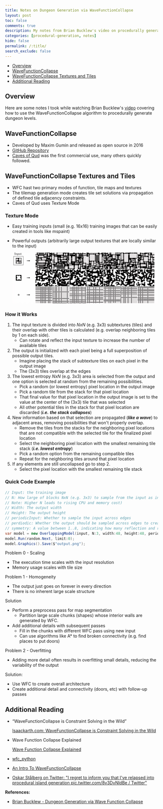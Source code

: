 ```yaml
---
title: Notes on Dungeon Generation via WaveFunctionCollapse
layout: post
toc: false
comments: true
description: My notes from Brian Bucklew's video on procedurally generating dungeon levels using the WaveFunctionCollapse algorithm.
categories: [procedural-generation, notes]
hide: false
permalink: /:title/
search_exclude: false
---
```


* [Overview](#overview)
* [WaveFunctionCollapse](#wavefunctioncollapse)
* [WaveFunctionCollapse Textures and Tiles](#wavefunctioncollapse-textures-and-tiles)
* [Additional Reading](#additional-reading)



## Overview

Here are some notes I took while watching Brian Bucklew's [video](https://www.youtube.com/watch?v=fnFj3dOKcIQ) covering how to use the WaveFunctionCollapse algorithm to procedurally generate dungeon levels.


## WaveFunctionCollapse

- Developed by Maxim Gumin and released as open source in 2016
- [GitHub Repository](https://github.com/mxgmn/WaveFunctionCollapse)
- [Caves of Qud](https://www.cavesofqud.com/) was the first commercial use, many others quickly followed.

## WaveFunctionCollapse Textures and Tiles

- WFC hast two primary modes of function, tile maps and textures
- The tilemap generation mode creates tile set solutions via propagation of defined tile adjacency constraints.
- Caves of Qud uses Texture Mode

### Texture Mode

- Easy training inputs (small (e.g. 16x16) training images that can be easily created in tools like mspaint)
- Powerful outputs (arbitrarily large output textures that are locally similar to the input)
  
    ![wfc-texture-mode-example_2.png](..\images\notes-dungeon-generation-via-wavefunctioncollapse/wfc-texture-mode-example_2.png)
    

### How it Works

1. The input texture is divided into $NxN$ (e.g. 3x3) subtextures (tiles) and their overlap with other tiles is calculated (e.g. overlap neighboring tiles by 1 on each side).
    - Can rotate and reflect the input texture to increase the number of available tiles
2. The output is initialized with each pixel being a full superposition of possible output tiles.
    - Imagine placing the stack of subtexture tiles on each pixel in the output image
    - The (3x3) tiles overlap at the edges
3. The lowest entropy $NxN$ (e.g. 3x3) area is selected from the output and one option is selected at random from the remaining possibilities.
    - Pick a random (or lowest entropy) pixel location in the output image
    - Pick a random tile from the stack for that pixel location
    - That final value for that pixel location in the output image is set to the value at the center of the (3x3) tile that was selected
    - All other potential tiles in the stack for that pixel location are discarded (***i.e.*** ***the stack collapses***)
4. New information based on that selection are propagated (***like a wave***) to adjacent areas, removing possibilities that won't properly overlap.
    - Remove the tiles from the stacks for the neighboring pixel locations that are not compatible with the selected tile for the finalized pixel location
    - Select the neighboring pixel location with the smallest remaining tile stack (***i.e. lowest entropy***)
    - Pick a random option from the remaining compatible tiles
    - Repeat for the neighboring tiles around that pixel location
5. If any elements are still uncollapsed go to step 2.
    - Select the pixel location with the smallest remaining tile stack

### Quick Code Example

```csharp
// Input: the training image
// N: How large of blocks NxN (e.g. 3x3) to sample from the input as input patterns.
// Note: Higher N leads to rising CPU and memory cost)
// Width: The output width
// Height: The output height
// periodicInput: Whether to sample the input across edges
// perdiodic: Whether the output should be sampled across edges to create edge-wrapping output
// symmetry: A value between 1..8, indicating how many reflection and rotation symmetries should be sampled from the input
var model = new OverlappingModel(input, N:3, width:48, height:48, periodicInput:true, periodic:false, symmetry:8, ground: 0);
model.Run(random.Next, limit:0);
model.Graphics().Save($"output.png");
```

Problem 0 - Scaling

- The execution time scales with the input resolution
- Memory usage scales with tile size

Problem 1 - Homogeneity

- The output just goes on forever in every direction
- There is no inherent large scale structure

Solution

- Perform a preprocess pass for map segmentation
    - Partition large scale chunks (shapes) whose interior walls are generated by WFC.
- Add additional details with subsequent passes
    - Fill in the chunks with different WFC pass using new input
    - Can use algorithms like A* to find broken connectivity (e.g. find places to put doors)

Problem 2 - Overfitting

- Adding more detail often results in overfitting small details, reducing the variability of the output

Solution:

- Use WFC to create overall architecture
- Create additional detail and connectivity (doors, etc) with follow-up passes

## Additional Reading

- “WaveFunctionCollapse is Constraint Solving in the Wild”
  
    [Isaackarth.com: WaveFunctionCollapse is Constraint Solving in the Wild](https://isaackarth.com/papers/wfc_is_constraint_solving_in_the_wild/)
    
- Wave Function Collapse Explained
  
    [Wave Function Collapse Explained](https://www.boristhebrave.com/2020/04/13/wave-function-collapse-explained/)
    
- [wfc_python](https://github.com/ikarth/wfc_python)
- [An Intro To
    WaveFunctionCollapse](https://creativecoding.soe.ucsc.edu/courses/cmpm202_w20/slides/W2_Tues_Karth_WaveFunctionCollapse.pdf)

- [Oskar Stålberg on Twitter: "I regret to inform you that I've relapsed into procedural island generation pic.twitter.com/8v3DvNldBe / Twitter"](https://twitter.com/OskSta/status/1447483550257799171)




**References:**

* [Brian Bucklew - Dungeon Generation via Wave Function Collapse](https://www.youtube.com/watch?v=fnFj3dOKcIQ)
